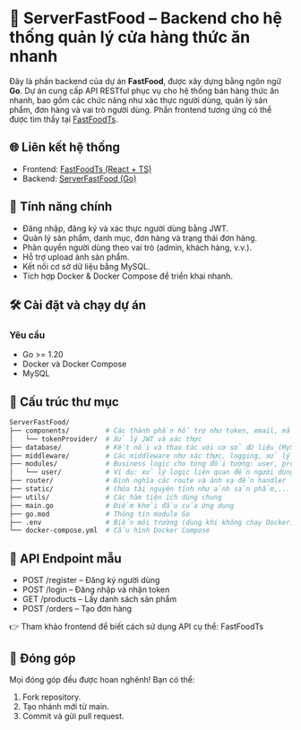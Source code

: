 # 🍔 ServerFastFood – Backend cho hệ thống quản lý cửa hàng thức ăn nhanh

Đây là phần backend của dự án **FastFood**, được xây dựng bằng ngôn ngữ **Go**. Dự án cung cấp API RESTful phục vụ cho hệ thống bán hàng thức ăn nhanh, bao gồm các chức năng như xác thực người dùng, quản lý sản phẩm, đơn hàng và vai trò người dùng. Phần frontend tương ứng có thể được tìm thấy tại [FastFoodTs](https://github.com/votadung2000/FastFoodTs).

## 🌐 Liên kết hệ thống

- Frontend: [FastFoodTs (React + TS)](https://github.com/votadung2000/FastFoodTs)
- Backend: [ServerFastFood (Go)](https://github.com/votadung2000/ServerFastFood)

## 🚀 Tính năng chính

- Đăng nhập, đăng ký và xác thực người dùng bằng JWT.
- Quản lý sản phẩm, danh mục, đơn hàng và trạng thái đơn hàng.
- Phân quyền người dùng theo vai trò (admin, khách hàng, v.v.).
- Hỗ trợ upload ảnh sản phẩm.
- Kết nối cơ sở dữ liệu bằng MySQL.
- Tích hợp Docker & Docker Compose để triển khai nhanh.

## 🛠️ Cài đặt và chạy dự án

### Yêu cầu

- Go >= 1.20
- Docker và Docker Compose
- MySQL

## 📁 Cấu trúc thư mục

```bash
ServerFastFood/
├── components/         # Các thành phần hỗ trợ như token, email, mã hóa,...
│   └── tokenProvider/  # Xử lý JWT và xác thực
├── database/           # Kết nối và thao tác với cơ sở dữ liệu (MySQL)
├── middleware/         # Các middleware như xác thực, logging, xử lý lỗi,...
├── modules/            # Business logic cho từng đối tượng: user, product, order,...
│   └── user/           # Ví dụ: xử lý logic liên quan đến người dùng
├── router/             # Định nghĩa các route và ánh xạ đến handler
├── static/             # Chứa tài nguyên tĩnh như ảnh sản phẩm,...
├── utils/              # Các hàm tiện ích dùng chung
├── main.go             # Điểm khởi đầu của ứng dụng
├── go.mod              # Thông tin module Go
├── .env                # Biến môi trường (dùng khi không chạy Docker)
└── docker-compose.yml  # Cấu hình Docker Compose
```


## 📡 API Endpoint mẫu

- POST /register – Đăng ký người dùng
- POST /login – Đăng nhập và nhận token
- GET /products – Lấy danh sách sản phẩm
- POST /orders – Tạo đơn hàng
  
👉 Tham khảo frontend để biết cách sử dụng API cụ thể: FastFoodTs

## 🤝 Đóng góp
Mọi đóng góp đều được hoan nghênh!
Bạn có thể:

1. Fork repository.
2. Tạo nhánh mới từ main.
3. Commit và gửi pull request.
